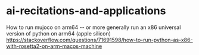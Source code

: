 # ai-recitations-and-applications

How to run mujoco on arm64 -- or more generally run an x86 universal version of python on arm64 (apple silicon)
https://stackoverflow.com/questions/71691598/how-to-run-python-as-x86-with-rosetta2-on-arm-macos-machine
